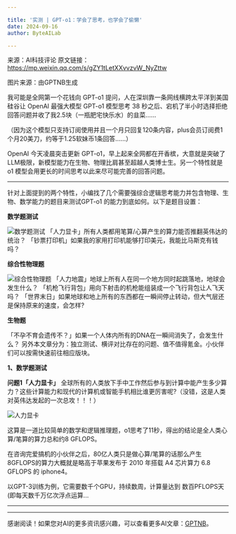 ```yaml
---

title: '实测 | GPT-o1：学会了思考，也学会了偷懒'
date: 2024-09-16
author: ByteAILab

---
```


来源：AI科技评论
原文链接：https://mp.weixin.qq.com/s/gZY1tLetXXvvzvW_NyZttw

图片来源：由GPTNB生成

我可能是全网第一个花钱向 GPT-o1 提问，人在深圳靠一条网线横跨太平洋到美国硅谷让 OpenAI 最强大模型 GPT-o1 模型思考 38 秒之后、宕机了半小时选择拒绝回答问题并收了我2.5块（一瓶肥宅快乐水）的韭菜......

（因为这个模型只支持订阅使用并且一个月只回复120条内容，plus会员订阅费1个月20美刀，约等于1.25软妹币1条回答......）

OpenAI 今天凌晨突击更新 GPT-o1，早上起来全网都在开香槟，大意就是突破了LLM极限，新模型能力在生物、物理比肩甚至超越人类博士生。另一个特性就是 o1 模型会用更长的时间思考以此来尽可能完善的回答问题。

---


针对上面提到的两个特性，小编找了几个需要强综合逻辑思考能力并包含物理、生物、数学能力的题目来测试GPT-o1 的能力到底如何。以下是题目设置：

**数学题测试**

![数学题测试](http://www.jesonc.com/FuHFK7JJH2N-YYYrav2Hs4d1Nwf4)
「人力显卡」所有人类都用笔算/心算产生的算力能否推翻英伟达的统治？
「钞票打印机」如果我的家用打印机能够打印美元，我能比马斯克有钱吗？

**综合性物理题**

![综合性物理题](http://www.jesonc.com/FicsKag4auQf0TQaC2kaNWv-bXG2)
「人力地震」地球上所有人在同一个地方同时起跳落地，地球会发生什么？
「机枪飞行背包」用向下射击的机枪能组装成一个飞行背包让人飞天吗？
「世界末日」如果地球和地上所有的东西都在一瞬间停止转动，但大气层还是保持原来的速度，会怎样?

**生物题**

「不孕不育会遗传不？」如果一个人体内所有的DNA在一瞬间消失了，会发生什么？
另外本文章分为：独立测试、横评对比存在的问题、值不值得氪金。小伙伴们可以按需快速前往相应版块。

**1、数学题测试**

**问题1「人力显卡」**
全球所有的人类放下手中工作然后参与到计算中能产生多少算力？这些计算能力和现代的计算机或智能手机相比谁更厉害呢?（没错，这是人类对英伟达发起的一次总攻！！！）

![人力显卡](http://www.jesonc.com/FuInesEkXRy7wSVrWE7WvoOs6ej8)

这算是一道比较简单的数学和逻辑推理题，o1思考了11秒，得出的结论是全人类心算/笔算的算力总和约8 GFLOPS。

在咨询完爱搞机的小伙伴之后，80亿人类只是做心算/笔算的话那么产生8GFLOPS的算力大概就是略高于苹果发布于 2010 年搭载 A4 芯片算力 6.8 GFLOPS 的 iphone4。

以GPT-3训练为例，它需要数千个GPU，持续数周，计算量达到 数百PFLOPS天(即每天数千万亿次浮点运算...

---
---
感谢阅读！如果您对AI的更多资讯感兴趣，可以查看更多AI文章：[GPTNB](https://gptnb.com)。